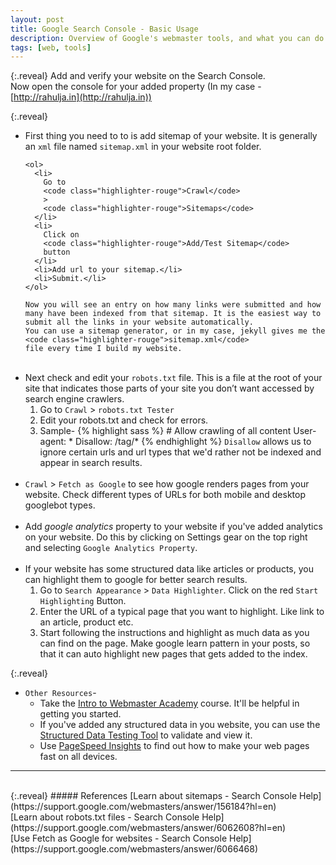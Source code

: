 ```yaml
---
layout: post
title: Google Search Console - Basic Usage
description: Overview of Google's webmaster tools, and what you can do using them.
tags: [web, tools]
---
```


{:.reveal}
Add and verify your website on the Search Console. 
<br>
Now open the console for your added property (In my case - [http://rahulja.in](http://rahulja.in))

{:.reveal}
<ul>
  <li class="reveal">
    First thing you need to to is add sitemap of your website. It is generally an 
    <code class="highlighter-rouge">xml</code>
    file named 
    <code class="highlighter-rouge">sitemap.xml</code>
    <span>in your website root folder.</span>

    <ol>
      <li>
        Go to
        <code class="highlighter-rouge">Crawl</code>
        >
        <code class="highlighter-rouge">Sitemaps</code>
      </li>
      <li>
        Click on 
        <code class="highlighter-rouge">Add/Test Sitemap</code>
        button
      </li>
      <li>Add url to your sitemap.</li>
      <li>Submit.</li>
    </ol>

    Now you will see an entry on how many links were submitted and how many have been indexed from that sitemap. It is the easiest way to submit all the links in your website automatically.
    You can use a sitemap generator, or in my case, jekyll gives me the 
    <code class="highlighter-rouge">sitemap.xml</code>
    file every time I build my website.
  </li>
  <br>
  <li>
    Next check and edit your 
    <code class="highlighter-rouge">robots.txt</code>
    file. This is a file at the root of your site that indicates those parts of your site you don’t want accessed by search engine crawlers.
    <ol>
      <li>
        Go to
        <code class="highlighter-rouge">Crawl</code>
        >
        <code class="highlighter-rouge">robots.txt Tester</code>
      </li>
      <li>
        Edit your robots.txt and check for errors.
      </li>
      <li>
        Sample-
{% highlight sass %}
# Allow crawling of all content
User-agent: *
Disallow: /tag/*
{% endhighlight %}
        <code class="highlighter-rouge">Disallow</code>
        allows us to ignore certain urls and url types that we'd rather not be indexed and appear in search results.
      </li>
    </ol>
  </li>
  <br>
  <li class="reveal">
    <code class="highlighter-rouge">Crawl</code>
    >
    <code class="highlighter-rouge">Fetch as Google</code>
    to see how google renders pages from your website. Check different types of URLs for both mobile and desktop googlebot types.
  </li>
  <br>
  <li class="reveal">
    Add <i>google analytics</i> property to your website if you've added analytics on your website. Do this by clicking on Settings gear on the top right and selecting
    <code class="highlighter-rouge">Google Analytics Property</code>.
  </li>
  <br>
  <li class="reveal">
    If your website has some structured data like articles or products, you can highlight them to google for better search results.
    <ol>
      <li>
        Go to
        <code class="highlighter-rouge">Search Appearance</code>
        >
        <code class="highlighter-rouge">Data Highlighter</code>.
        Click on the red
        <code class="highlighter-rouge">Start Highlighting</code>
        Button.
      </li>
      <li>
        Enter the URL of a typical page that you want to highlight. Like link to an article, product etc.
      </li>
      <li>
        Start following the instructions and highlight as much data as you can find on the page. Make google learn pattern in your posts, so that it can auto highlight new pages that gets added to the index.
      </li>
    </ol>
  </li>
</ul>

{:.reveal}
* `Other Resources`-
    * Take the [Intro to Webmaster Academy](https://support.google.com/webmasters/answer/6001102?hl=en&utm_source=wmx&utm_campaign=links) course. It'll be helpful in getting you started.
    * If you've added any structured data in you website, you can use the [Structured Data Testing Tool](https://developers.google.com/webmasters/structured-data/testing-tool) to validate and view it.
    * Use [PageSpeed Insights](https://developers.google.com/speed/pagespeed/insights/?hl=en&utm_source=wmx&utm_campaign=wmx_otherlinks&url=http://rahulja.in/)  to find out how to make your web pages fast on all devices.


---
<br>
{:.reveal}
##### References
[Learn about sitemaps - Search Console Help](https://support.google.com/webmasters/answer/156184?hl=en) 
<br>
[Learn about robots.txt files - Search Console Help](https://support.google.com/webmasters/answer/6062608?hl=en) 
<br>
[Use Fetch as Google for websites - Search Console Help](https://support.google.com/webmasters/answer/6066468) 
